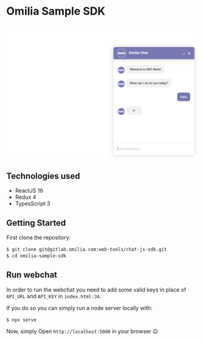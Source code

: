 # Omilia Sample SDK

![](./screenshot.png)

## Technologies used

- ReactJS 16
- Redux 4
- TypesScript 3

## Getting Started

First clone the repository:

```bash
$ git clone git@gitlab.omilia.com:web-tools/chat-js-sdk.git
$ cd omilia-sample-sdk
```

## Run webchat

In order to run the webchat you need to add some valid keys in place of `API_URL` and `API_KEY` in `index.html:34`.

If you do so you can simply run a node server locally with:

```bash
$ npx serve
```

Now, simply Open `http://localhost:5000` in your browser 😉
